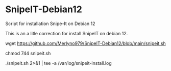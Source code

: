 # SnipeIT-Debian12
Script for installation Snipe-It on Debian 12

This is an a litle correction for install SnipeIT on debian 12.




wget https://github.com/Merlyno979/SnipeIT-Debian12/blob/main/snipeit.sh

chmod 744 snipeit.sh

./snipeit.sh 2>&1 | tee -a /var/log/snipeit-install.log
